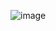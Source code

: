 
![image](https://github.com/Deepak-cell311/Music-Player-/assets/133989782/5b42682b-8ad2-4840-96b7-4ee4a204eb28)
